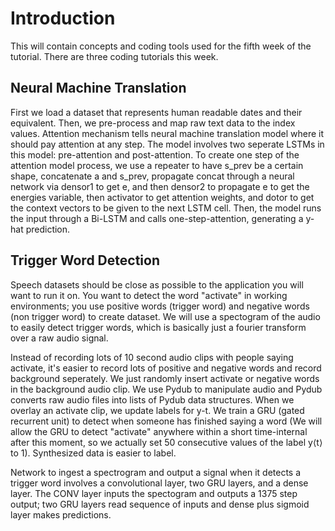 # Introduction
This will contain concepts and coding tools used for the fifth week of the tutorial. There are three coding tutorials this week.

## Neural Machine Translation 

First we load a dataset that represents human readable dates and their equivalent. Then, we pre-process and map raw text data to the index values. Attention mechanism tells neural machine translation model where it should pay attention at any step. The model involves two seperate LSTMs in this model: pre-attention and post-attention. To create one step of the attention model process, we use a repeater to have s_prev be a certain shape, concatenate a and s_prev, propagate concat through a neural network via densor1 to get e, and then densor2 to propagate e to get the energies variable, then activator to get attention weights, and dotor to get the context vectors to be given to the next LSTM cell. Then, the model runs the input through a Bi-LSTM and calls one-step-attention, generating a y-hat prediction. 

## Trigger Word Detection 

Speech datasets should be close as possible to the application you will want to run it on. You want to detect the word "activate" in working environments; you use positive words (trigger word) and negative words (non trigger word) to create dataset. We will use a spectogram of the audio to easily detect trigger words, which is basically just a fourier transform over a raw audio signal. 

Instead of recording lots of 10 second audio clips with people saying activate, it's easier to record lots of positive and negative words and record background seperately. We just randomly insert activate or negative words in the background audio clip. We use Pydub to manipulate audio and Pydub converts raw audio files into lists of Pydub data structures. When we overlay an activate clip, we update labels for y-t. We train a GRU (gated recurrent unit) to detect when someone has finished saying a word (We will allow the GRU to detect "activate" anywhere within a short time-internal after this moment, so we actually set 50 consecutive values of the label  y⟨t⟩ to 1). Synthesized data is easier to label. 

Network to ingest a spectrogram and output a signal when it detects a trigger word involves a convolutional layer, two GRU layers, and a dense layer. The CONV layer inputs the spectogram and outputs a 1375 step output; two GRU layers read sequence of inputs and dense plus sigmoid layer makes predictions. 